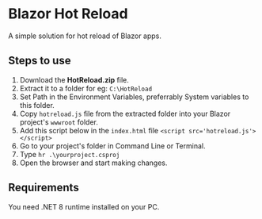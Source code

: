 # Blazor Hot Reload
A simple solution for hot reload of Blazor apps.

## Steps to use
1. Download the **HotReload.zip** file.
2. Extract it to a folder for eg: `C:\HotReload`
3. Set Path in the Environment Variables, preferrably System variables to this folder.
4. Copy `hotreload.js` file from the extracted folder into your Blazor project's `wwwroot` folder.
5. Add this script below in the `index.html` file `<script src='hotreload.js'></script>`
6. Go to your project's folder in Command Line or Terminal.
7. Type `hr .\yourproject.csproj`
8. Open the browser and start making changes.
   
## Requirements
You need .NET 8 runtime installed on your PC.
